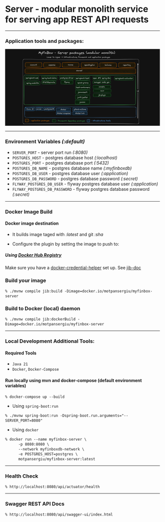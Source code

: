 # Server - modular monolith service for serving app REST API requests 

---
### Application tools and packages:

![Tools and Packages Overview](toolspackages.png)

---

### Environment Variables _(:default)_

* `SERVER_PORT` - server port run _(:8080)_
* `POSTGRES_HOST` - postgres database host _(:localhost)_
* `POSTGRES_PORT` - postgres database port _(:5432)_
* `POSTGRES_DB_NAME` - postgres database name _(:myfinboxdb)_
* `POSTGRES_DB_USER` - postgres database user _(:application)_
* `POSTGRES_DB_PASSWORD` - postgres database password _(:secret)_
* `FLYWAY_POSTGRES_DB_USER` - flyway postgres database user _(:application)_
* `FLYWAY_POSTGRES_DB_PASSWORD` - flyway postgres database password _(:secret)_

---

### Docker Image Build

#### Docker image destination

* It builds image taged with _:latest_ and git _:sha_

* Configure the plugin by setting the image to push to:

##### Using [Docker Hub Registry](https://hub.docker.com/)

Make sure you have a [docker-credential-helper](https://github.com/docker/docker-credential-helpers#available-programs)
set up. See [jib-doc](https://github.com/GoogleContainerTools/jib/tree/master/jib-maven-plugin#configuration)

### Build your image

```console
% ./mvnw compile jib:build -Dimage=docker.io/motpansergiu/myfinbox-server
```

### Build to Docker (local) daemon
```console
% ./mvnw compile jib:dockerBuild -Dimage=docker.io/motpansergiu/myfinbox-server
```
---

### Local Development Additional Tools:

#### Required Tools

* `Java 21`
* `Docker`, `Docker-Compose`

#### Run locally using mvn and docker-compose (default environment variables)
```console
% docker-compose up --build
```

* Using `spring-boot:run`
```console
% ./mvnw spring-boot:run -Dspring-boot.run.arguments="--SERVER_PORT=8080"
```

* Using `docker`
```console
% docker run --name myfinbox-server \
      -p 8080:8080 \
      --network myfinboxdb-network \
      -e POSTGRES_HOST=postgres \
      motpansergiu/myfinbox-server:latest
```
---
### Health Check
```console
% http://localhost:8080/api/actuator/health
```

---

### Swagger REST API Docs
```console
% http://localhost:8080/api/swagger-ui/index.html
```
